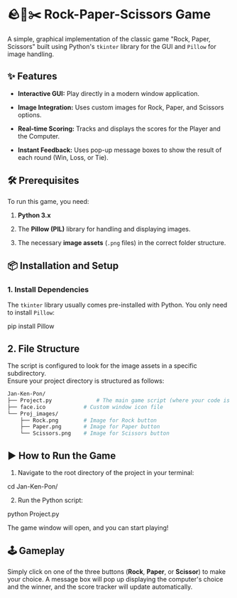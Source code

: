 # 🪨📄✂️ Rock-Paper-Scissors Game

A simple, graphical implementation of the classic game "Rock, Paper, Scissors" built using Python's `tkinter` library for the GUI and `Pillow` for image handling.

## ✨ Features

* **Interactive GUI:** Play directly in a modern window application.

* **Image Integration:** Uses custom images for Rock, Paper, and Scissors options.

* **Real-time Scoring:** Tracks and displays the scores for the Player and the Computer.

* **Instant Feedback:** Uses pop-up message boxes to show the result of each round (Win, Loss, or Tie).

## 🛠️ Prerequisites

To run this game, you need:

1. **Python 3.x**

2. The **Pillow (PIL)** library for handling and displaying images.

3. The necessary **image assets** (`.png` files) in the correct folder structure.

## 📦 Installation and Setup

### 1. Install Dependencies

The `tkinter` library usually comes pre-installed with Python. You only need to install `Pillow`:

pip install Pillow

## 2. File Structure

The script is configured to look for the image assets in a specific subdirectory.  
Ensure your project directory is structured as follows:

```bash
Jan-Ken-Pon/
├── Project.py              # The main game script (where your code is saved)
├── face.ico            # Custom window icon file
└── Proj_images/
    ├── Rock.png        # Image for Rock button
    ├── Paper.png       # Image for Paper button
    └── Scissors.png    # Image for Scissors button
```

## ▶️ How to Run the Game

1. Navigate to the root directory of the project in your terminal:

cd Jan-Ken-Pon/


2. Run the Python script:

python Project.py


The game window will open, and you can start playing!

## 🕹️ Gameplay

Simply click on one of the three buttons (**Rock**, **Paper**, or **Scissor**) to make your choice. A message box will pop up displaying the computer's choice and the winner, and the score tracker will update automatically.
